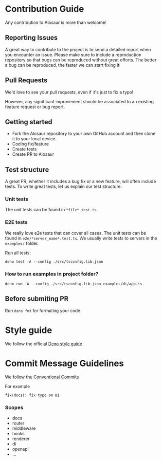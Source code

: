 # Contribution Guide

Any contribution to Alosaur is more than welcome!

## Reporting Issues

A great way to contribute to the project is to send a detailed report when you encounter an issue.
Please make sure to include a reproduction repository so that bugs can be reproduced without great efforts. The better a bug can be reproduced, the faster we can start fixing it!

## Pull Requests

We'd love to see your pull requests, even if it's just to fix a typo!

However, any significant improvement should be associated to an existing feature request or bug report.

## Getting started

- Fork the Alosaur repository to your own GitHub account and then clone it to your local device.
- Coding fix/feature
- Create tests
- Create PR to Alosaur

## Test structure

A great PR, whether it includes a bug fix or a new feature, will often include tests. To write great tests, let us explain our test structure:

### Unit tests

The unit tests can be found in `*file*.test.ts`. 

### E2E tests

We really love e2e tests that can cover all cases. The unit tests can be found in `e2e/*server_name*.test.ts`. We usually write tests to servers in the `examples/` folder.


Run all tests:

`deno test -A --config ./src/tsconfig.lib.json`

### How to run examples in project folder?

`deno run -A --config ./src/tsconfig.lib.json examples/di/app.ts`

## Before submiting PR

Run `deno fmt` for formating your code.


# Style guide

We follow the official [Deno style guide](https://github.com/denoland/deno/blob/master/docs/contributing/style_guide.md)

# Commit Message Guidelines

We follow the [Conventional Commits](https://www.conventionalcommits.org/en/v1.0.0/)

For example

`fix(docs): fix typo on DI`

### Scopes

- docs
- router
- middleware
- hooks
- renderer
- di
- openapi
- ...
